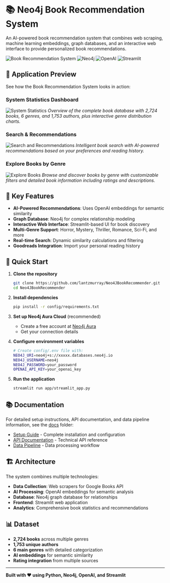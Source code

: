 # 📚 Neo4j Book Recommendation System

An AI-powered book recommendation system that combines web scraping, machine learning embeddings, graph databases, and an interactive web interface to provide personalized book recommendations.

![Book Recommendation System](https://img.shields.io/badge/Python-3.8+-blue.svg)
![Neo4j](https://img.shields.io/badge/Neo4j-5.26.0-green.svg)
![OpenAI](https://img.shields.io/badge/OpenAI-Embeddings-orange.svg)
![Streamlit](https://img.shields.io/badge/Streamlit-Web%20App-red.svg)

## 📸 Application Preview

See how the Book Recommendation System looks in action:

### System Statistics Dashboard
![System Statistics](screenshots/system_stats.png)
*Overview of the complete book database with 2,724 books, 6 genres, and 1,753 authors, plus interactive genre distribution charts.*

### Search & Recommendations
![Search and Recommendations](screenshots/search_recommendations.png)
*Intelligent book search with AI-powered recommendations based on your preferences and reading history.*

### Explore Books by Genre
![Explore Books](screenshots/explore_books.png)
*Browse and discover books by genre with customizable filters and detailed book information including ratings and descriptions.*

## 🌟 Key Features

- **AI-Powered Recommendations**: Uses OpenAI embeddings for semantic similarity
- **Graph Database**: Neo4j for complex relationship modeling
- **Interactive Web Interface**: Streamlit-based UI for book discovery
- **Multi-Genre Support**: Horror, Mystery, Thriller, Romance, Sci-Fi, and more
- **Real-time Search**: Dynamic similarity calculations and filtering
- **Goodreads Integration**: Import your personal reading history

## 🚀 Quick Start

1. **Clone the repository**
   ```bash
   git clone https://github.com/lantzmurray/Neo4JBookRecommender.git
   cd Neo4JBookRecommender
   ```

2. **Install dependencies**
   ```bash
   pip install -r config/requirements.txt
   ```

3. **Set up Neo4j Aura Cloud** (recommended)
   - Create a free account at [Neo4j Aura](https://neo4j.com/cloud/aura/)
   - Get your connection details

4. **Configure environment variables**
   ```bash
   # Create config/.env file with:
   NEO4J_URI=neo4j+s://xxxxx.databases.neo4j.io
   NEO4J_USERNAME=neo4j
   NEO4J_PASSWORD=your_password
   OPENAI_API_KEY=your_openai_key
   ```

5. **Run the application**
   ```bash
   streamlit run app/streamlit_app.py
   ```

## 📚 Documentation

For detailed setup instructions, API documentation, and data pipeline information, see the [docs](docs/) folder:

- [Setup Guide](docs/SETUP.md) - Complete installation and configuration
- [API Documentation](docs/API_DOCUMENTATION.md) - Technical API reference
- [Data Pipeline](docs/DATA_PIPELINE.md) - Data processing workflow

## 🏗️ Architecture

The system combines multiple technologies:
- **Data Collection**: Web scrapers for Google Books API
- **AI Processing**: OpenAI embeddings for semantic analysis
- **Database**: Neo4j graph database for relationships
- **Frontend**: Streamlit web application
- **Analytics**: Comprehensive book statistics and recommendations

## 📊 Dataset

- **2,724 books** across multiple genres
- **1,753 unique authors**
- **6 main genres** with detailed categorization
- **AI embeddings** for semantic similarity
- **Rating integration** from multiple sources

---

**Built with ❤️ using Python, Neo4j, OpenAI, and Streamlit**